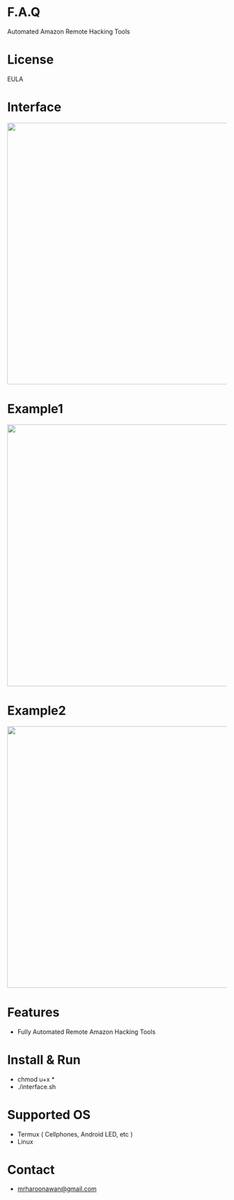 # F.A.Q
Automated Amazon Remote Hacking Tools

# License
EULA

# Interface
<div align="center">
    <img src="https://i.ibb.co/wQK8ZhW/a1.png" width="600px"</img> 
</div>

# Example1
<div align="center">
    <img src="https://i.ibb.co/YjZsVW2/a2.png" width="600px"</img> 
</div>

# Example2
<div align="center">
    <img src="https://i.ibb.co/gWL0Xnj/a3.png" width="600px"</img> 
</div>


# Features
- Fully Automated Remote Amazon Hacking Tools

# Install & Run
- chmod u+x *
- ./interface.sh

# Supported OS
- Termux ( Cellphones, Android LED, etc )
- Linux

# Contact
- mrharoonawan@gmail.com
